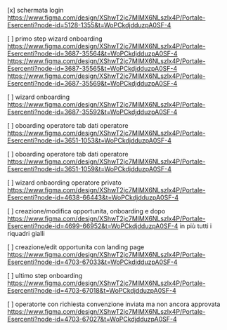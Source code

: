 [x] schermata login
https://www.figma.com/design/XShwT2jc7MlMX6NLszlx4P/Portale-Esercenti?node-id=5128-1355&t=WoPCkdjdduzpA0SF-4

[ ] primo step wizard onboarding
https://www.figma.com/design/XShwT2jc7MlMX6NLszlx4P/Portale-Esercenti?node-id=3687-35564&t=WoPCkdjdduzpA0SF-4
https://www.figma.com/design/XShwT2jc7MlMX6NLszlx4P/Portale-Esercenti?node-id=3687-35565&t=WoPCkdjdduzpA0SF-4
https://www.figma.com/design/XShwT2jc7MlMX6NLszlx4P/Portale-Esercenti?node-id=3687-35569&t=WoPCkdjdduzpA0SF-4

[ ] wizard onboarding
https://www.figma.com/design/XShwT2jc7MlMX6NLszlx4P/Portale-Esercenti?node-id=3687-35592&t=WoPCkdjdduzpA0SF-4

[ ] oboarding operatore tab dati operatore
https://www.figma.com/design/XShwT2jc7MlMX6NLszlx4P/Portale-Esercenti?node-id=3651-1053&t=WoPCkdjdduzpA0SF-4

[ ] oboarding operatore tab dati operatore
https://www.figma.com/design/XShwT2jc7MlMX6NLszlx4P/Portale-Esercenti?node-id=3651-1059&t=WoPCkdjdduzpA0SF-4

[ ] wizard onbaording operatore privato
https://www.figma.com/design/XShwT2jc7MlMX6NLszlx4P/Portale-Esercenti?node-id=4638-66443&t=WoPCkdjdduzpA0SF-4

[ ] creazione/modifica opportunita, onboarding e dopo
https://www.figma.com/design/XShwT2jc7MlMX6NLszlx4P/Portale-Esercenti?node-id=4699-66952&t=WoPCkdjdduzpA0SF-4
in più tutti i riquadri gialli

[ ] creazione/edit opportunita con landing page
https://www.figma.com/design/XShwT2jc7MlMX6NLszlx4P/Portale-Esercenti?node-id=4703-67033&t=WoPCkdjdduzpA0SF-4

[ ] ultimo step onboarding
https://www.figma.com/design/XShwT2jc7MlMX6NLszlx4P/Portale-Esercenti?node-id=4703-67018&t=WoPCkdjdduzpA0SF-4

[ ] operatorte con richiesta convenzione inviata ma non ancora approvata
https://www.figma.com/design/XShwT2jc7MlMX6NLszlx4P/Portale-Esercenti?node-id=4703-67027&t=WoPCkdjdduzpA0SF-4
